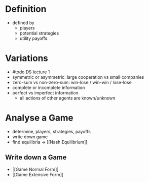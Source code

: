 # Definition
- defined by
	- players
	- potential strategies
	- utility payoffs
# Variations
- #todo DS lecture 1
- symmetric or asymmetric: large cooperation vs small companies
- zero-sum vs non-zero-sum: win-lose / win-win / lose-lose
- complete or incomplete information
- perfect vs imperfect information
	- all actions of other agents are known/unknown
# Analyse a Game
- determine, players, strategies, payoffs
- write down game
- find equilibria -> [[Nash Equilibrium]]
## Write down a Game
- [[Game Normal Form]]
- [[Game Extensive Form]]
